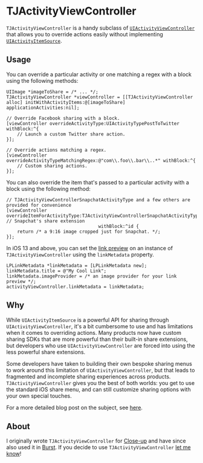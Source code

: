 # TJActivityViewController

`TJActivityViewController` is a handy subclass of [`UIActivityViewController`](https://developer.apple.com/documentation/uikit/uiactivityviewcontroller?language=objc) that allows you to override actions easily without implementing [`UIActivityItemSource`](https://developer.apple.com/documentation/uikit/uiactivityitemsource?language=objc).

## Usage

You can override a particular activity or one matching a regex with a block using the following methods:

```objc
UIImage *imageToShare = /* ... */;
TJActivityViewController *viewController = [[TJActivityViewController alloc] initWithActivityItems:@[imageToShare] applicationActivities:nil];

// Override Facebook sharing with a block.
[viewController overrideActivityType:UIActivityTypePostToTwitter withBlock:^{
    // Launch a custom Twitter share action.
}];

// Override actions matching a regex.
[viewController overrideActivityTypeMatchingRegex:@"com\\.foo\\.bar\\..*" withBlock:^{
    // Custom sharing actions.
}];
```

You can also override the item that's passed to a particular activity with a block using the following method:

```objc
// TJActivityViewControllerSnapchatActivityType and a few others are provided for convenience
[viewController overrideItemForActivityType:TJActivityViewControllerSnapchatActivityType // Snapchat's share extension	
                                  withBlock:^id {
	return /* a 9:16 image cropped just for Snapchat. */;
}];
```

In iOS 13 and above, you can set the [link preview](https://developer.apple.com/videos/play/wwdc2019/262/?t=301) on an instance of `TJActivityViewController` using the `linkMetadata` property.

```objc
LPLinkMetadata *linkMetadata = [LPLinkMetadata new];
linkMetadata.title = @"My Cool Link";
linkMetadata.imageProvider = /* an image provider for your link preview */;
activityViewController.linkMetadata = linkMetadata;
```

## Why

While `UIActivityItemSource` is a powerful API for sharing through `UIActivityViewController`, it's a bit cumbersome to use and has limitations when it comes to overriding actions. Many products now have custom sharing SDKs that are more powerful than their built-in share extensions, but developers who use `UIActivityViewController` are forced into using the less powerful share extensions.

Some developers have taken to building their own bespoke sharing menus to work around this limitation of `UIActivityViewController`, but that leads to fragmented and incomplete sharing experiences across products. `TJActivityViewController` gives you the best of both worlds: you get to use the standard iOS share menu, and can still customize sharing options with your own special touches.

For a more detailed blog post on the subject, see [here](https://medium.com/p/f24410308699).

## About

I originally wrote `TJActivityViewController` for [Close-up](https://closeup.wtf) and have since also used it in [Burst](http://theburstapp.com). If you decide to use `TJActivityViewController` [let me know](https://twitter.com/timonus)!
